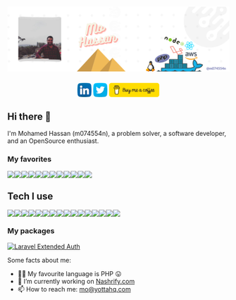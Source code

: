 
# [![Mohamed Hassan @m074554n header](https://raw.githubusercontent.com/M074554N/M074554N/main/cover.png)](https://github.com/m074554n)

<p align='center'>
<a href="https://linkedin.com/in/m074554n/"><img height="32" src="https://github.com/M074554N/M074554N/blob/main/linkedin.png"></a>
<a href="https://twitter.com/m074554n/"><img height="32" src="https://github.com/M074554N/M074554N/blob/main/twitter.png"></a>
<a href="https://buymeacoffee.com/m074554n"><img height="32" src="https://github.com/M074554N/M074554N/blob/main/buymeacoffee.png"></a>
</p>

## Hi there 👋

I'm Mohamed Hassan (m074554n), a problem solver, a software developer, and an OpenSource enthusiast.

### My favorites

<div style="display: flex">
  <img src="https://skillicons.dev/icons?i=php" />
  <img src="https://skillicons.dev/icons?i=laravel" />
  <img src="https://skillicons.dev/icons?i=docker" />
  <img src="https://skillicons.dev/icons?i=react" />
  <img src="https://skillicons.dev/icons?i=vue" />
  <img src="https://skillicons.dev/icons?i=github" />
  <img src="https://skillicons.dev/icons?i=nestjs" />
  <img src="https://skillicons.dev/icons?i=prisma" />
  <img src="https://skillicons.dev/icons?i=sass" />
  <img src="https://skillicons.dev/icons?i=tailwind" />
  <img src="https://skillicons.dev/icons?i=typescript" />
  <img src="https://skillicons.dev/icons?i=mysql" />
</div>

## Tech I use

<div style="display: flex">
  <img src="https://skillicons.dev/icons?i=bash" />
  <img src="https://skillicons.dev/icons?i=css" />
  <img src="https://skillicons.dev/icons?i=dynamodb" />
  <img src="https://skillicons.dev/icons?i=express" />
  <img src="https://skillicons.dev/icons?i=git" />
  <img src="https://skillicons.dev/icons?i=html" />
  <img src="https://skillicons.dev/icons?i=js" />
  <img src="https://skillicons.dev/icons?i=linux" />
  <img src="https://skillicons.dev/icons?i=md" />
  <img src="https://skillicons.dev/icons?i=mongodb" />
  <img src="https://skillicons.dev/icons?i=nodejs" />
  <img src="https://skillicons.dev/icons?i=nuxt" />
  <img src="https://skillicons.dev/icons?i=python" />
  <img src="https://skillicons.dev/icons?i=vite" />
  <img src="https://skillicons.dev/icons?i=aws" />
  <img src="https://skillicons.dev/icons?i=graphql" />
</div>

### My packages

[![Laravel Extended Auth](https://github-readme-stats.vercel.app/api/pin/?username=yottahq&repo=laravel-extended-auth&show_owner=true
)](https://github.com/yottahq/laravel-extended-auth)


Some facts about me:

- 👨‍💻 My favourite language is PHP 😛
- 🔭 I’m currently working on [Nashrify.com](https://nashrify.com)
- 📫 How to reach me: mo@yottahq.com
